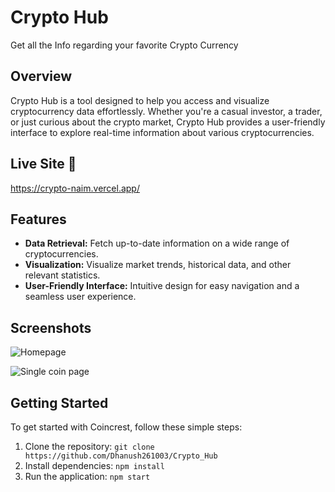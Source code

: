 # Crypto Hub

Get all the Info regarding your favorite Crypto Currency

## Overview

Crypto Hub is a tool designed to help you access and visualize cryptocurrency data effortlessly. Whether you're a casual investor, a trader, or just curious about the crypto market, Crypto Hub provides a user-friendly interface to explore real-time information about various cryptocurrencies.

## Live Site 🚀
https://crypto-naim.vercel.app/

## Features

- **Data Retrieval:** Fetch up-to-date information on a wide range of cryptocurrencies.
- **Visualization:** Visualize market trends, historical data, and other relevant statistics.
- **User-Friendly Interface:** Intuitive design for easy navigation and a seamless user experience.

## Screenshots

![Homepage](https://github.com/user-attachments/assets/f6761e3f-8a19-4674-90fe-7493d4d8bc0d)

![Single coin page](https://github.com/user-attachments/assets/1bc3564b-11e4-4751-9ba6-2b74d140223b)

## Getting Started

To get started with Coincrest, follow these simple steps:

1. Clone the repository: `git clone https://github.com/Dhanush261003/Crypto_Hub`
2. Install dependencies: `npm install`
3. Run the application: `npm start`

